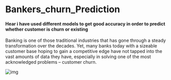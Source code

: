 # Bankers_churn_Prediction
<h4>Hear i have used different models to get good accuracy in order to predict whether customer is churn or existing</h4>
<p>Banking is one of those traditional industries that has gone through a steady transformation over the decades. Yet, many banks today with a sizeable customer base hoping to gain a competitive edge have not tapped into the vast amounts of data they have, especially in solving one of the most acknowledged problems – customer churn. </p>

<img src="https://miro.medium.com/v2/resize:fit:1400/format:webp/1*47xx1oXuebvYwZeB0OutuA.png" alt="img">
